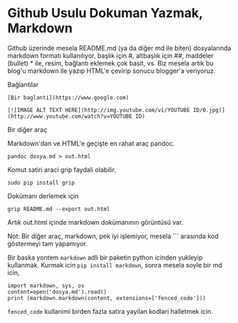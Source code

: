 # Github Usulu Dokuman Yazmak, Markdown

Github üzerinde mesela README.md (ya da diğer md ile biten)
dosyalarında markdown formatı kullanılıyor, başlık için #, altbaşlık
için ##, maddeler (bullet) * ile, resim, bağlantı eklemek çok basit,
vs. Biz mesela artık bu blog'u markdown ile yazıp HTML'e çevirip
sonucu blogger'a veriyoruz.

Bağlantılar

```
[Bir baglanti](https://www.google.com)
```

```
[![IMAGE ALT TEXT HERE](http://img.youtube.com/vi/YOUTUBE ID/0.jpg)](http://www.youtube.com/watch?v=YOUTUBE ID)
```

Bir diğer araç

Markdown'dan ve HTML'e geçişte en rahat araç pandoc. 

```
pandoc dosya.md > out.html
```

Komut satiri araci grip faydali olabilir.

```
sudo pip install grip
```

Dokümanı derlemek için

```
grip README.md --export out.html
```

Artık out.html içinde markdown dokümanının görüntüsü var. 

Not: Bir diğer araç, markdown, pek iyi işlemiyor, mesela ``` arasında
kod göstermeyi tam yapamıyor.

Bir baska yontem `markdown` adli bir paketin python icinden yukleyip
kullanmak. Kurmak icin `pip install markdown`, sonra mesela soyle bir
md icin,

```
import markdown, sys, os
content=open('dosya.md').read()
print (markdown.markdown(content, extensions=['fenced_code']))
```

`fenced_code` kullanimi birden fazla satira yayilan kodlari halletmek icin.
